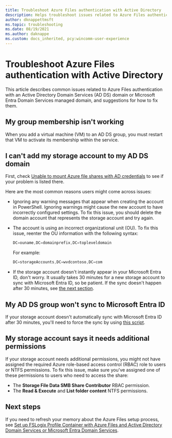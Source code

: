 ```yaml
---
title: Troubleshoot Azure Files authentication with Active Directory
description: Helps troubleshoot issues related to Azure Files authentication with Active Directory.
author: dknappettmsft
ms.topic: troubleshooting
ms.date: 08/19/2021
ms.author: daknappe
ms.custom: docs_inherited, pcy:wincomm-user-experience
---
```

# Troubleshoot Azure Files authentication with Active Directory

This article describes common issues related to Azure Files authentication with an Active Directory Domain Services (AD DS) domain or Microsoft Entra Domain Services managed domain, and suggestions for how to fix them.

## My group membership isn't working

When you add a virtual machine (VM) to an AD DS group, you must restart that VM to activate its membership within the service.

## I can't add my storage account to my AD DS domain

First, check [Unable to mount Azure file shares with AD credentials](../azure/azure-storage/files/files-troubleshoot-smb-authentication.md#unable-to-mount-azure-file-shares-with-ad-credentials) to see if your problem is listed there.

Here are the most common reasons users might come across issues:

- Ignoring any warning messages that appear when creating the account in PowerShell. Ignoring warnings might cause the new account to have incorrectly configured settings. To fix this issue, you should delete the domain account that represents the storage account and try again.

- The account is using an incorrect organizational unit (OU). To fix this issue, reenter the OU information with the following syntax:

    ```powershell
    DC=ouname,DC=domainprefix,DC=topleveldomain
    ```

    For example:

    ```powershell
    DC=storageAccounts,DC=wvdcontoso,DC=com
    ```

- If the storage account doesn't instantly appear in your Microsoft Entra ID, don't worry. It usually takes 30 minutes for a new storage account to sync with Microsoft Entra ID, so be patient. If the sync doesn't happen after 30 minutes, see [the next section](#my-ad-ds-group-wont-sync-to-azure-ad).

<a name='my-ad-ds-group-wont-sync-to-azure-ad'></a>

## My AD DS group won't sync to Microsoft Entra ID

If your storage account doesn't automatically sync with Microsoft Entra ID after 30 minutes, you'll need to force the sync by using [this script](https://github.com/stgeorgi/msixappattach/blob/master/force%20AD%20DS%20to%20Azure%20AD%20sync/force%20sync.ps1).

## My storage account says it needs additional permissions

If your storage account needs additional permissions, you might not have assigned the required Azure role-based access control (RBAC) role to users or NTFS permissions. To fix this issue, make sure you've assigned one of these permissions to users who need to access the share:

- The **Storage File Data SMB Share Contributor** RBAC permission.
- The **Read & Execute** and **List folder content** NTFS permissions.

## Next steps

If you need to refresh your memory about the Azure Files setup process, see [Set up FSLogix Profile Container with Azure Files and Active Directory Domain Services or Microsoft Entra Domain Services](/azure/virtual-desktop/fslogix-profile-container-configure-azure-files-active-directory).

